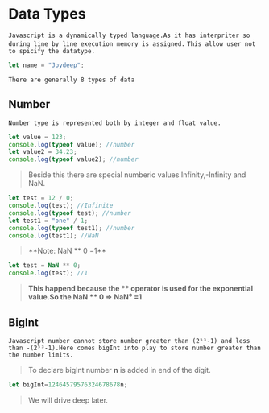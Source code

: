 # Data Types

`Javascript is a dynamically typed language.As it has interpriter so during line by line execution memory is assigned.`
`This allow user not to spicify the datatype.`

```javascript
let name = "Joydeep";
```

`There are generally 8 types of data`

## Number

`Number type is represented both by integer and float value.`

```javascript
let value = 123;
console.log(typeof value); //number
let value2 = 34.23;
console.log(typeof value2); //number
```

> Beside this there are special numberic values Infinity,-Infinity and NaN.

```javascript
let test = 12 / 0;
console.log(test); //Infinite
console.log(typeof test); //number
let test1 = "one" / 1;
console.log(typeof test1); //number
console.log(test1); //NaN
```

> **Note: NaN ** 0 =1\*\*

```javascript
let test = NaN ** 0;
console.log(test); //1
```

> **This happend because the ** operator is used for the exponential value.So the NaN ** 0 => NaN⁰ =1**

## BigInt

`Javascript number cannot store number greater than (2⁵³-1) and less than -(2⁵³-1).Here comes bigInt into play to store number greater than the number limits.`

> To declare bigInt number **n** is added in end of the digit.

```javascript
let bigInt=12464579576324678678n;
```
>We will drive deep later.

